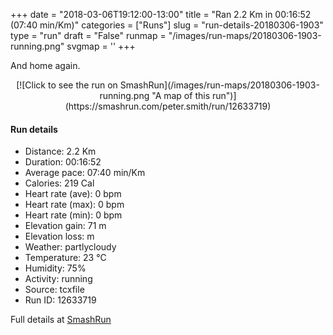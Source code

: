 +++
date = "2018-03-06T19:12:00-13:00"
title = "Ran 2.2 Km in 00:16:52 (07:40 min/Km)"
categories = ["Runs"]
slug = "run-details-20180306-1903"
type = "run"
draft = "False"
runmap = "/images/run-maps/20180306-1903-running.png"
svgmap = '<polyline points="59 0, 59 0, 59 1, 58 2, 57 3, 57 5, 57 6, 55 7, 54 9, 54 12, 52 16, 51 21, 51 21, 53 22, 57 22, 58 22, 59 23, 58 27, 56 29, 56 32, 55 34, 54 36, 53 39, 51 41, 49 44, 48 47, 46 50, 42 55, 41 57, 40 60, 41 61, 41 63, 41 65, 41 66, 42 68, 42 69, 42 69, 41 70, 42 73, 43 75, 43 76, 43 79, 43 81, 44 81, 44 83, 45 83, 52 83, 54 84, 55 84, 56 87, 56 88, 55 90, 54 93, 52 97, 50 100">'
+++

And home again. 

<!--more-->

<center>
[![Click to see the run on SmashRun](/images/run-maps/20180306-1903-running.png "A map of this run")](https://smashrun.com/peter.smith/run/12633719)
</center>

#### Run details

* Distance: 2.2 Km
* Duration: 00:16:52
* Average pace: 07:40 min/Km
* Calories: 219 Cal
* Heart rate (ave): 0 bpm
* Heart rate (max): 0 bpm
* Heart rate (min): 0 bpm
* Elevation gain: 71 m
* Elevation loss:  m
* Weather: partlycloudy
* Temperature: 23 &deg;C
* Humidity: 75%
* Activity: running
* Source: tcxfile
* Run ID: 12633719

Full details at [SmashRun](https://smashrun.com/peter.smith/run/12633719)